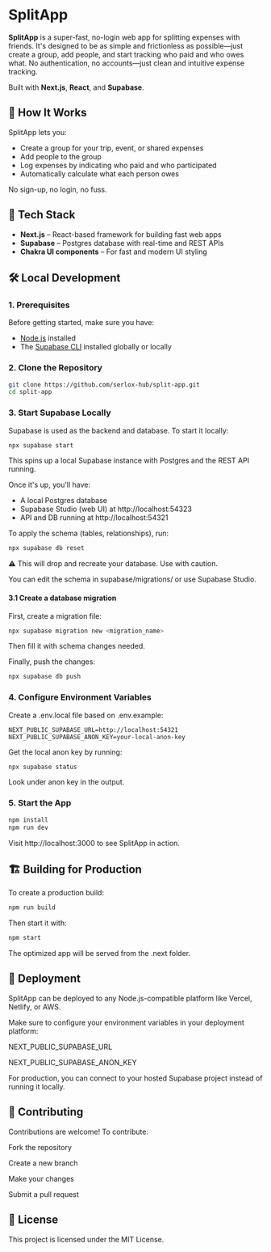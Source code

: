 # SplitApp

**SplitApp** is a super-fast, no-login web app for splitting expenses with friends. It's designed to be as simple and frictionless as possible—just create a group, add people, and start tracking who paid and who owes what. No authentication, no accounts—just clean and intuitive expense tracking.

Built with **Next.js**, **React**, and **Supabase**.

## 🚀 How It Works

SplitApp lets you:

- Create a group for your trip, event, or shared expenses
- Add people to the group
- Log expenses by indicating who paid and who participated
- Automatically calculate what each person owes

No sign-up, no login, no fuss.

## 🧱 Tech Stack

- **Next.js** – React-based framework for building fast web apps
- **Supabase** – Postgres database with real-time and REST APIs
- **Chakra UI components** – For fast and modern UI styling

## 🛠️ Local Development

### 1. Prerequisites

Before getting started, make sure you have:

- [Node.js](https://nodejs.org/) installed
- The [Supabase CLI](https://supabase.com/docs/guides/cli) installed globally or locally

### 2. Clone the Repository

```bash
git clone https://github.com/serlox-hub/split-app.git
cd split-app
```

### 3. Start Supabase Locally

Supabase is used as the backend and database. To start it locally:

```bash
npx supabase start
```

This spins up a local Supabase instance with Postgres and the REST API running.

Once it's up, you'll have:

- A local Postgres database
- Supabase Studio (web UI) at http://localhost:54323
- API and DB running at http://localhost:54321

To apply the schema (tables, relationships), run:

```bash
npx supabase db reset
```

⚠️ This will drop and recreate your database. Use with caution.

You can edit the schema in supabase/migrations/ or use Supabase Studio.

#### 3.1 Create a database migration

First, create a migration file:

```bash
npx supabase migration new <migration_name>
```

Then fill it with schema changes needed.

Finally, push the changes:

```bash
npx supabase db push
```

### 4. Configure Environment Variables

Create a .env.local file based on .env.example:

```env
NEXT_PUBLIC_SUPABASE_URL=http://localhost:54321
NEXT_PUBLIC_SUPABASE_ANON_KEY=your-local-anon-key
```

Get the local anon key by running:

```bash
npx supabase status
```

Look under anon key in the output.

### 5. Start the App

```bash
npm install
npm run dev
```

Visit http://localhost:3000 to see SplitApp in action.

## 🏗️ Building for Production

To create a production build:

```bash
npm run build
```

Then start it with:

```bash
npm start
```

The optimized app will be served from the .next folder.

## 🚀 Deployment

SplitApp can be deployed to any Node.js-compatible platform like Vercel, Netlify, or AWS.

Make sure to configure your environment variables in your deployment platform:

NEXT_PUBLIC_SUPABASE_URL

NEXT_PUBLIC_SUPABASE_ANON_KEY

For production, you can connect to your hosted Supabase project instead of running it locally.

## 🤝 Contributing

Contributions are welcome! To contribute:

Fork the repository

Create a new branch

Make your changes

Submit a pull request

## 📄 License

This project is licensed under the MIT License.
